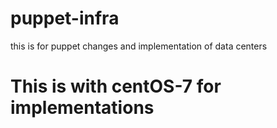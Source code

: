 # puppet-infra
this is for puppet changes and implementation of data centers

# This is with centOS-7 for implementations 
